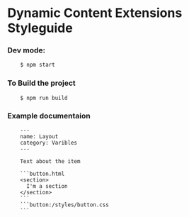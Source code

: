 # Dynamic Content Extensions Styleguide

### Dev mode:

```bash
    $ npm start
```

### To Build the project

```
    $ npm run build
```

### Example documentaion

```
    ---
    name: Layout
    category: Varibles
    ---

    Text about the item

    ```button.html
    <section>
      I'm a section
    </section>
    ```
    ```button:/styles/button.css
    ```
```